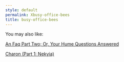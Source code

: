 ```yaml
---
style: default
permalink: Xbusy-office-bees
title: busy-office-bees
---
```

You may also like:

[An Faq Part Two; Or, Your Hume Questions Answered](http://scp-wiki.net/an-faq-part-two-or-your-hume-questions-answered)

[Charon (Part 1: Nekyia)](http://scp-wiki.net/charon-part-1-nekyia)

